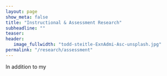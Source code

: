 ```yaml
---
layout: page
show_meta: false
title: "Instructional & Assessment Research"
subheadline: ""
teaser:  
header:
   image_fullwidth: "todd-steitle-ExnAdmi-Asc-unsplash.jpg"
permalink: "/research/assessment"
---
```


In addition to my 